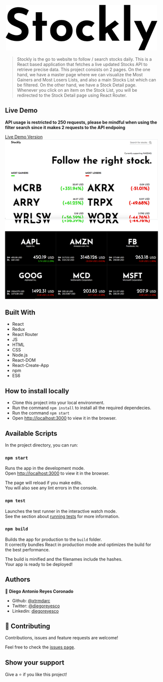 
<div style="display:flex; justify-content: center; margin-bottom: 20px">
  <img src="./src/assets/img/Logo.svg">
</div>

> Stockly is the go to website to follow / search stocks daily. This is a React based application that fetches a live updated Stocks API to retrieve precise data. This project consists on 2 pages. On the one hand, we have a master page where we can visualize the Most Gainers and Most Losers Lists, and also a main Stocks List which can be filtered. On the other hand, we have a Stock Detail page. Whenever you click on an item on the Stock List, you will be redirected to the Stock Detail page using React Router.

## Live Demo
**API usage is restricted to 250 requests, please be mindful when using the filter search since it
makes 2 requests to the API endpoing**

[Live Demo Version](https://xtrmdarc-stockly.herokuapp.com/#/)
![above the fold image](./src/assets/img/above_the_fold.png)
![Stock List image](./src/assets/img/stock_list.png)
## Built With

- React
- Redux
- React Router
- JS
- HTML
- CSS
- Node.js
- React-DOM
- React-Create-App
- npm
- ES6

## How to install locally

- Clone this project into your local environment. 
- Run the command `npm install` to install all the required dependecies.
- Run the command `npm start`
- Open [http://localhost:3000](http://localhost:3000) to view it in the browser.

## Available Scripts

In the project directory, you can run:

### `npm start`

Runs the app in the development mode.<br />
Open [http://localhost:3000](http://localhost:3000) to view it in the browser.

The page will reload if you make edits.<br />
You will also see any lint errors in the console.

### `npm test`

Launches the test runner in the interactive watch mode.<br />
See the section about [running tests](https://facebook.github.io/create-react-app/docs/running-tests) for more information.

### `npm build`

Builds the app for production to the `build` folder.<br />
It correctly bundles React in production mode and optimizes the build for the best performance.

The build is minified and the filenames include the hashes.<br />
Your app is ready to be deployed!

## Authors

👤 **Diego Antonio Reyes Coronado**

- Github: [@xtrmdarc](https://github.com/xtrmdarc)
- Twitter: [@diegoreyesco](https://twitter.com/DiegoAn91629127)
- Linkedin: [diegoreyesco](https://www.linkedin.com/in/diego-reyes-coronado)

## 🤝 Contributing

Contributions, issues and feature requests are welcome!

Feel free to check the [issues page](https://github.com/xtrmdarc/stockly/issues).

## Show your support

Give a ⭐️ if you like this project!
